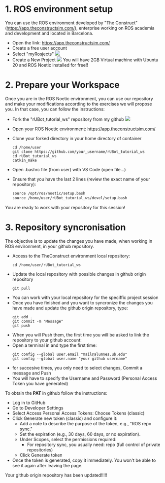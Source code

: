 # **1. ROS environment setup**

You can use the ROS environment developed by "The Construct" (https://app.theconstructsim.com/), enterprise working on ROS academia and development and located in Barcelona.
- Open the link: https://app.theconstructsim.com/
- Create a free user account
- Select "myRosjects"
![](./Images/1_Setup/01_myRosjects.png)
- Create a New Project
![](./Images/1_Setup/02_ROBIO_Ros1.png)
You will have 2GB Virtual machine with Ubuntu 20 and ROS Noetic installed for free!!

# **2. Prepare your Workspace**

Once you are in the ROS Noetic environment, you can use our repository and make your modifications according to the exercises we will propose you.
In that case, you can follow the instructions:

- Fork the "rUBot_tutorial_ws" repository from my github
  ![](./Images/1_Setup/08_fork.png)
- Open your ROS Noetic environment:  https://app.theconstructsim.com/
- Clone your forked directory in your home directory of container
  ```shell
  cd /home/user
  git clone https://github.com/your_username/rUBot_tutorial_ws
  cd rUBot_tutorial_ws
  catkin_make
  ```
- Open .bashrc file (from user) with VS Code (open file...)
- Ensure that you have the last 2 lines (review the exact name of your repository):

  ```xml
  source /opt/ros/noetic/setup.bash
  source /home/user/rUBot_tutorial_ws/devel/setup.bash
  ```
You are ready to work with your repository for this session!

# **3. Repository syncronisation**

The objective is to update the changes you have made, when working in ROS environment, in your github repository.

- Access to the TheConstruct environment local repository:
  ````shell
  cd /home/user/rUBot_tutorial_ws
  ````
- Update the local repository with possible changes in github origin repository
  ````shell
  git pull
  ````
- You can work with your local repository for the speciffic project session
- Once you have finished and you want to syncronize the changes you have made and update the github origin repository, type:
  ````shell
  git add .
  git commit -m "Message"
  git push
  ````
- When you will Push them, the first time you will be asked to link the repository to your github account:
- Open a terminal in and type the first time:
  ```shell
  git config --global user.email "mail@alumnes.ub.edu"
  git config --global user.name "your github username"
  ```
- for succesive times, you only need to select changes, Commit a message and Push
- You will have to specify the Username and Password (Personal Access Token you have generated)

To obtain the **PAT** in github follow the instructions:

  - Log in to GitHub
  - Go to Developer Settings
  - Select Access Personal Access Tokens: Choose Tokens (classic)
  - Click Generate new token (classic) and configure it:
    - Add a note to describe the purpose of the token, e.g., "ROS repo sync."
    - Set the expiration (e.g., 30 days, 60 days, or no expiration).
    - Under Scopes, select the permissions required:
      - For repository sync, you usually need: repo (full control of private repositories)
    - Click Generate token
  - Once the token is generated, copy it immediately. You won't be able to see it again after leaving the page.

Your github origin repository has been updated!!!!!


